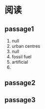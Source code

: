 # 阅读

## passage1

1. null
2. urban centres
3. null
4. fossil fuel
5. artificial
6. 

## passage2



## passage3